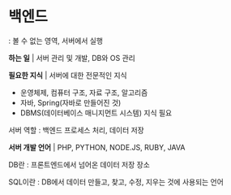 # 백엔드

 : 볼 수 없는 영역, 서버에서 실행

**하는 일** | 서버 관리 및 개발,  DB와 OS 관리

**필요한 지식** | 서버에 대한 전문적인 지식

- 운영체제, 컴퓨터 구조, 자료 구조, 알고리즘
- 자바,  Spring(자바로 만들어진 것)
- DBMS(데이터베이스 매니지먼트 시스템) 지식 필요

서버 역할 : 백엔드 프로세스 처리, 데이터 저장

**서버 개발 언어** | PHP, PYTHON, NODE.JS, RUBY, JAVA

DB란 : 프론트엔드에서 넘어온 데이터 저장 장소

SQL이란 : DB에서 데이터 만들고, 찾고, 수정, 지우는 것에 사용되는 언어
